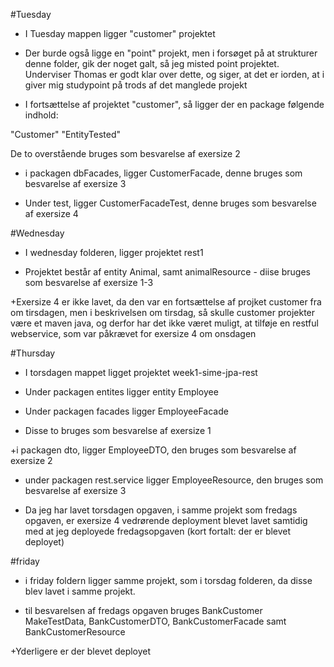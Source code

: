 #Tuesday
+ I Tuesday mappen ligger "customer" projektet
+ Der burde også ligge en "point" projekt, men i forsøget på at 
strukturer denne folder, gik der noget galt, så jeg misted point 
projektet. Underviser Thomas er godt klar over dette, og siger, at det 
er iorden, at i giver mig studypoint på trods af det manglede projekt

+ I fortsættelse af projektet "customer", så ligger der en package 
følgende indhold: 

"Customer"
"EntityTested" 

De to overstående bruges som besvarelse af exersize 2

+ i packagen dbFacades, ligger CustomerFacade, denne bruges som 
besvarelse af exersize 3

+ Under test, ligger CustomerFacadeTest, denne bruges som besvarelse af 
exersize 4

#Wednesday
+ I wednesday folderen, ligger projektet rest1

+ Projektet består af entity Animal, samt animalResource - diise bruges 
som besvarelse af exersize 1-3

+Exersize 4 er ikke lavet, da den var en fortsættelse af projket 
customer fra om tirsdagen, men i beskrivelsen om tirsdag, så skulle 
customer projekter være et maven java, og derfor har det ikke været 
muligt, at tilføje en restful webservice, som var påkrævet for exersize 
4 om onsdagen

#Thursday
+ I torsdagen mappet ligget projektet week1-sime-jpa-rest

+ Under packagen entites ligger entity Employee
+ Under packagen facades ligger EmployeeFacade
+ Disse to bruges som besvarelse af exersize 1

+i packagen dto, ligger EmployeeDTO, den bruges som besvarelse af 
exersize 2

+ under packagen rest.service ligger EmployeeResource, den bruges som 
besvarelse af exersize 3

+ Da jeg har lavet torsdagen opgaven, i samme projekt som fredags 
opgaven, er exersize 4 vedrørende deployment blevet lavet samtidig med 
at jeg deployede fredagsopgaven (kort fortalt: der er blevet deployet)

#friday
+ i friday foldern ligger samme projekt, som i torsdag folderen, da 
disse blev lavet i samme projekt.

+ til besvarelsen af fredags opgaven bruges BankCustomer MakeTestData, 
BankCustomerDTO, BankCustomerFacade samt BankCustomerResource

+Yderligere er der blevet deployet

 
 
